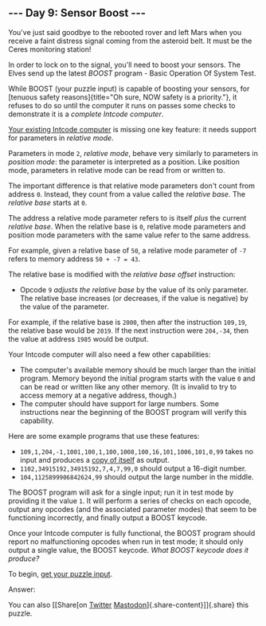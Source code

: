 --- Day 9: Sensor Boost ---
---------------------------

You've just said goodbye to the rebooted rover and left Mars when you
receive a faint distress signal coming from the asteroid belt. It must
be the Ceres monitoring station!

In order to lock on to the signal, you'll need to boost your sensors.
The Elves send up the latest *BOOST* program - Basic Operation Of System
Test.

While BOOST (your puzzle input) is capable of boosting your sensors, for
[tenuous safety reasons]{title="Oh sure, NOW safety is a priority."}, it
refuses to do so until the computer it runs on passes some checks to
demonstrate it is a *complete Intcode computer*.

[Your existing Intcode computer](5) is missing one key feature: it needs
support for parameters in *relative mode*.

Parameters in mode `2`, *relative mode*, behave very similarly to
parameters in *position mode*: the parameter is interpreted as a
position. Like position mode, parameters in relative mode can be read
from or written to.

The important difference is that relative mode parameters don't count
from address `0`. Instead, they count from a value called the *relative
base*. The *relative base* starts at `0`.

The address a relative mode parameter refers to is itself *plus* the
current *relative base*. When the relative base is `0`, relative mode
parameters and position mode parameters with the same value refer to the
same address.

For example, given a relative base of `50`, a relative mode parameter of
`-7` refers to memory address `50 + -7 = 43`.

The relative base is modified with the *relative base offset*
instruction:

-   Opcode `9` *adjusts the relative base* by the value of its only
    parameter. The relative base increases (or decreases, if the value
    is negative) by the value of the parameter.

For example, if the relative base is `2000`, then after the instruction
`109,19`, the relative base would be `2019`. If the next instruction
were `204,-34`, then the value at address `1985` would be output.

Your Intcode computer will also need a few other capabilities:

-   The computer's available memory should be much larger than the
    initial program. Memory beyond the initial program starts with the
    value `0` and can be read or written like any other memory. (It is
    invalid to try to access memory at a negative address, though.)
-   The computer should have support for large numbers. Some
    instructions near the beginning of the BOOST program will verify
    this capability.

Here are some example programs that use these features:

-   `109,1,204,-1,1001,100,1,100,1008,100,16,101,1006,101,0,99` takes no
    input and produces a [copy of
    itself](https://en.wikipedia.org/wiki/Quine_(computing)) as output.
-   `1102,34915192,34915192,7,4,7,99,0` should output a 16-digit number.
-   `104,1125899906842624,99` should output the large number in the
    middle.

The BOOST program will ask for a single input; run it in test mode by
providing it the value `1`. It will perform a series of checks on each
opcode, output any opcodes (and the associated parameter modes) that
seem to be functioning incorrectly, and finally output a BOOST keycode.

Once your Intcode computer is fully functional, the BOOST program should
report no malfunctioning opcodes when run in test mode; it should only
output a single value, the BOOST keycode. *What BOOST keycode does it
produce?*

To begin, [get your puzzle input](9/input).

Answer:

You can also [\[Share[on
[Twitter](https://twitter.com/intent/tweet?text=%22Sensor+Boost%22+%2D+Day+9+%2D+Advent+of+Code+2019&url=https%3A%2F%2Fadventofcode%2Ecom%2F2019%2Fday%2F9&related=ericwastl&hashtags=AdventOfCode)
[Mastodon](javascript:void(0);)]{.share-content}\]]{.share} this puzzle.
